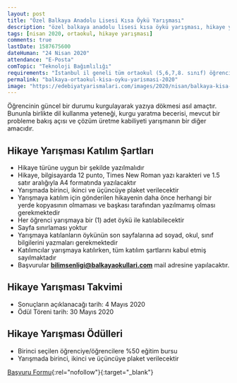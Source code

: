 ```yaml
---
layout: post
title: "Özel Balkaya Anadolu Lisesi Kısa Öykü Yarışması"
description: "özel balkaya anadolu lisesi kısa öykü yarışması, hikaye yazma 2020"
tags: [nisan 2020, ortaokul, hikaye yarışması]
comments: true
lastDate: 1587675600    
dateHuman: "24 Nisan 2020"
attendance: "E-Posta"
comTopic: "Teknoloji Bağımlılığı"
requirements: "İstanbul il geneli tüm ortaokul (5,6,7,8. sınıf) öğrencileri katılabilir"
permalink: "balkaya-ortaokul-kisa-oyku-yarismasi-2020"
image: "https://edebiyatyarismalari.com/images/2020/nisan/balkaya-kisa-oyku-masal-yarismasi.jpg"
---
```


Öğrencinin güncel bir durumu kurgulayarak yazıya dökmesi asıl amaçtır. Bununla birlikte dil kullanma yeteneği, kurgu yaratma becerisi, mevcut bir probleme bakış açısı ve çözüm üretme kabiliyeti yarışmanın bir diğer amacıdır.  

## Hikaye Yarışması Katılım Şartları
- Hikaye türüne uygun bir şekilde yazılmalıdır
- Hikaye, bilgisayarda 12 punto, Times New Roman yazı karakteri ve 1.5 satır aralığıyla A4 formatında yazılacaktır
- Yarışmada birinci, ikinci ve üçüncüye plaket verilecektir
- Yarışmaya katılım için gönderilen hikayenin daha önce herhangi bir yerde kopyasının olmaması ve başkası tarafından yazılmamış olması gerekmektedir
- Her öğrenci yarışmaya bir (1) adet öykü ile katılabilecektir
- Sayfa sınırlaması yoktur
- Yarışmaya katılanların öykünün son sayfalarına ad soyad, okul, sınıf bilgilerini yazmaları gerekmektedir
- Katılımcılar yarışmaya katılırken, tüm katılım şartlarını kabul etmiş sayılmaktadır
- Başvurular **bilimsenligi@balkayaokullari.com** mail adresine yapılacaktır.

## Hikaye Yarışması Takvimi
- Sonuçların açıklanacağı tarih: 4 Mayıs 2020
- Ödül Töreni tarih: 30 Mayıs 2020

## Hikaye Yarışması Ödülleri
- Birinci seçilen öğrenciye/öğrencilere %50 eğitim bursu
- Yarışmada birinci, ikinci ve üçüncüye plaket verilecektir

[Başvuru Formu](https://firebasestorage.googleapis.com/v0/b/edebiyat-yarismalari.appspot.com/o/ballkaya-kisa-oyku-basvuru-formu.pdf?alt=media&token=72ce16b2-8f28-459b-90c3-c717b3ef5bb9){:rel="nofollow"}{:target="_blank"}